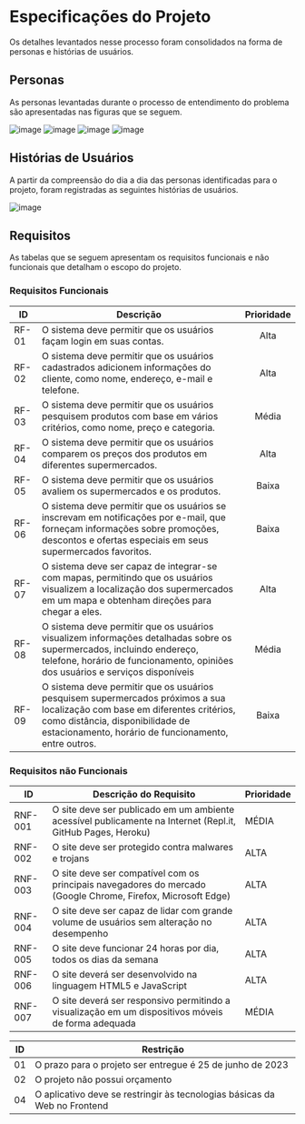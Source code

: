 # Especificações do Projeto


Os detalhes levantados nesse processo foram consolidados na forma de personas e histórias de usuários.

## Personas

As personas levantadas durante o processo de entendimento do problema são apresentadas nas figuras que se seguem.

![image](https://user-images.githubusercontent.com/128651687/228518443-9ef2abf2-f893-4986-a366-816e6cea9e42.png)
![image](https://user-images.githubusercontent.com/128651687/228518486-b99ba247-7631-406e-8caf-d5f8e7e18175.png)
![image](https://user-images.githubusercontent.com/128651687/228522040-bc2d1a94-7caa-4569-ba85-41c5720fe5db.png)
![image](https://user-images.githubusercontent.com/128651687/228521671-97689397-1cda-4359-a156-de8290e37885.png)

## Histórias de Usuários

A partir da compreensão do dia a dia das personas identificadas para o projeto, foram registradas as seguintes histórias de usuários.

![image](https://user-images.githubusercontent.com/128651687/228522192-c1a43bb2-96a5-46bb-8aa0-5c4738b16b64.png)

## Requisitos

As tabelas que se seguem apresentam os requisitos funcionais e não funcionais que detalham o escopo do projeto.

### Requisitos Funcionais

| ID | Descrição | Prioridade |
| ---         |     ---      |          :---: |
| RF-01   | O sistema deve permitir que os usuários façam login em suas contas.     | Alta    |
| RF-02     | O sistema deve permitir que os usuários cadastrados adicionem informações do cliente, como nome, endereço, e-mail e telefone.       | Alta      |
| RF-03     | O sistema deve permitir que os usuários pesquisem produtos com base em vários critérios, como nome, preço e categoria.    | Média      |
| RF-04     | O sistema deve permitir que os usuários comparem os preços dos produtos em diferentes supermercados.       | Alta      |
| RF-05     | O sistema deve permitir que os usuários avaliem os supermercados e os produtos.     | Baixa      |
| RF-06     | O sistema deve permitir que os usuários se inscrevam em notificações por e-mail, que forneçam informações sobre promoções, descontos e ofertas especiais em seus supermercados favoritos.       | Baixa      |
| RF-07     | O sistema deve ser capaz de integrar-se com mapas, permitindo que os usuários visualizem a localização dos supermercados em um mapa e obtenham direções para chegar a eles.       | Alta      |
| RF-08     | O sistema deve permitir que os usuários visualizem informações detalhadas sobre os supermercados, incluindo endereço, telefone, horário de funcionamento, opiniões dos usuários e serviços disponíveis       | Média      |
| RF-09     | O sistema deve permitir que os usuários pesquisem supermercados próximos a sua localização com base em diferentes critérios, como distância, disponibilidade de estacionamento, horário de funcionamento, entre outros.       | Baixa      |



### Requisitos não Funcionais

|ID     | Descrição do Requisito  |Prioridade |
|-------|-------------------------|----|
|RNF-001| O site deve ser publicado em um ambiente acessível publicamente na Internet (Repl.it, GitHub Pages, Heroku) | MÉDIA | 
|RNF-002| O site deve ser protegido contra malwares e trojans | ALTA | 
|RNF-003| O site deve ser compatível com os principais navegadores do mercado (Google Chrome, Firefox, Microsoft Edge) | ALTA |
|RNF-004| O site deve ser capaz de lidar com grande volume de usuários sem alteração no desempenho | ALTA |
|RNF-005| O site deve funcionar 24 horas por dia, todos os dias da semana | ALTA |
|RNF-006| O site deverá ser desenvolvido na linguagem HTML5 e JavaScript | ALTA |
|RNF-007| O site deverá ser responsivo permitindo a visualização em um dispositivos móveis de forma adequada | MÉDIA |



|ID| Restrição                                             |
|--|-------------------------------------------------------|
|01| O prazo para o projeto ser entregue é 25 de junho de 2023 |
|02| O projeto não possui orçamento |
|04| O aplicativo deve se restringir às tecnologias básicas da Web no Frontend |


